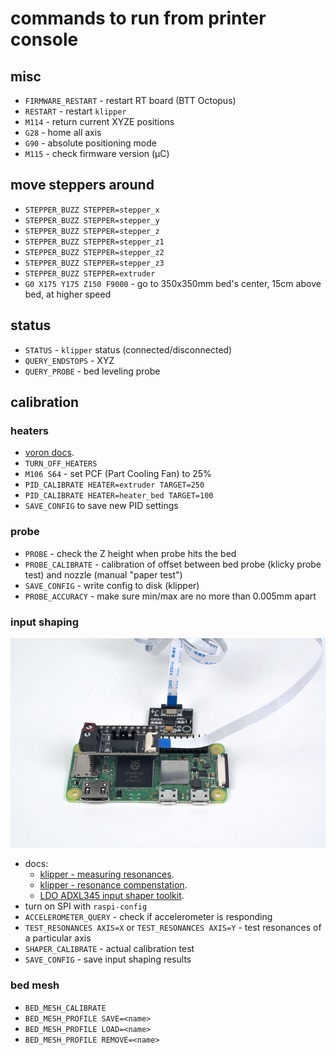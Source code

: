 # commands to run from printer console

## misc
* `FIRMWARE_RESTART` - restart RT board (BTT Octopus)
* `RESTART` - restart `klipper`
* `M114` - return current XYZE positions
* `G28` - home all axis
* `G90` - absolute positioning mode
* `M115` - check firmware version (µC)

## move steppers around
* `STEPPER_BUZZ STEPPER=stepper_x`
* `STEPPER_BUZZ STEPPER=stepper_y`
* `STEPPER_BUZZ STEPPER=stepper_z`
* `STEPPER_BUZZ STEPPER=stepper_z1`
* `STEPPER_BUZZ STEPPER=stepper_z2`
* `STEPPER_BUZZ STEPPER=stepper_z3`
* `STEPPER_BUZZ STEPPER=extruder`
* `G0 X175 Y175 Z150 F9000` - go to 350x350mm bed's center, 15cm above bed, at higher speed

## status
* `STATUS` - `klipper` status (connected/disconnected)
* `QUERY_ENDSTOPS` - XYZ
* `QUERY_PROBE` - bed leveling probe

## calibration

### heaters
* [voron docs](https://docs.vorondesign.com/build/startup/#pid-tune-bed--hotend).
* `TURN_OFF_HEATERS`
* `M106 S64` - set PCF (Part Cooling Fan) to 25%
* `PID_CALIBRATE HEATER=extruder TARGET=250`
* `PID_CALIBRATE HEATER=heater_bed TARGET=100`
* `SAVE_CONFIG` to save new PID settings

### probe
* `PROBE` - check the Z height when probe hits the bed
* `PROBE_CALIBRATE` - calibration of offset between bed probe (klicky probe test) and nozzle (manual "paper test")
* `SAVE_CONFIG` - write config to disk (klipper)
* `PROBE_ACCURACY` - make sure min/max are no more than 0.005mm apart

### input shaping
![input shaper connection](input_shaper_connection.jpg)
* docs:
  * [klipper - measuring resonances](https://www.klipper3d.org/Measuring_Resonances.html).
  * [klipper - resonance compenstation](https://www.klipper3d.org/Resonance_Compensation.html).
  * [LDO ADXL345 input shaper toolkit](https://docs.ldomotors.com/adxl_tool).
* turn on SPI with `raspi-config`
* `ACCELEROMETER_QUERY` - check if accelerometer is responding
* `TEST_RESONANCES AXIS=X` or `TEST_RESONANCES AXIS=Y` - test resonances of a particular axis
* `SHAPER_CALIBRATE` - actual calibration test
* `SAVE_CONFIG` - save input shaping results

### bed mesh
* `BED_MESH_CALIBRATE`
* `BED_MESH_PROFILE SAVE=<name>`
* `BED_MESH_PROFILE LOAD=<name>`
* `BED_MESH_PROFILE REMOVE=<name>`
